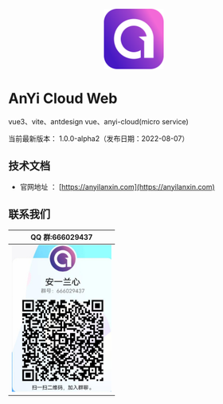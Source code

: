 <p align="center">
	<a href="https://anyilanxin.com"><img src="./docs/images/logo.png" width="24%"></a>
</p>

# AnYi Cloud Web

vue3、vite、antdesign vue、anyi-cloud(micro service)

当前最新版本： 1.0.0-alpha2（发布日期：2022-08-07）

## 技术文档

- 官网地址 ： [https://anyilanxin.com](https://anyilanxin.com)

## 联系我们

| QQ 群:666029437                                    |
| -------------------------------------------------- |
| <img src="./docs/images/qq_group.jpg" width="200"> |
